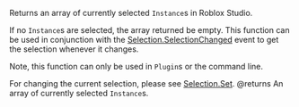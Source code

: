 Returns an array of currently selected `Instance`s in Roblox Studio.

If no `Instance`s are selected, the array returned be empty. This function can be used in conjunction with the [Selection.SelectionChanged](https://developer.roblox.com/api-reference/event/Selection/SelectionChanged) event to get the selection whenever it changes.

Note, this function can only be used in `Plugin`s or the command line.

For changing the current selection, please see [Selection.Set](https://developer.roblox.com/api-reference/function/Selection/Set).
@returns An array of currently selected `Instance`s.